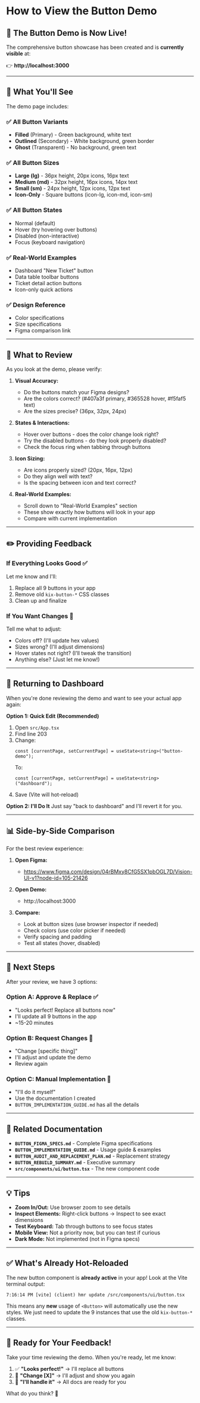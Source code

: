 # How to View the Button Demo

## 🎯 The Button Demo is Now Live!

The comprehensive button showcase has been created and is **currently visible** at:

👉 **http://localhost:3000**

---

## 📖 What You'll See

The demo page includes:

### ✅ **All Button Variants**
- **Filled** (Primary) - Green background, white text
- **Outlined** (Secondary) - White background, green border
- **Ghost** (Transparent) - No background, green text

### ✅ **All Button Sizes**
- **Large (lg)** - 36px height, 20px icons, 16px text
- **Medium (md)** - 32px height, 16px icons, 14px text
- **Small (sm)** - 24px height, 12px icons, 12px text
- **Icon-Only** - Square buttons (icon-lg, icon-md, icon-sm)

### ✅ **All Button States**
- Normal (default)
- Hover (try hovering over buttons)
- Disabled (non-interactive)
- Focus (keyboard navigation)

### ✅ **Real-World Examples**
- Dashboard "New Ticket" button
- Data table toolbar buttons
- Ticket detail action buttons
- Icon-only quick actions

### ✅ **Design Reference**
- Color specifications
- Size specifications
- Figma comparison link

---

## 🎨 What to Review

As you look at the demo, please verify:

1. **Visual Accuracy:**
   - Do the buttons match your Figma designs?
   - Are the colors correct? (#407a3f primary, #365528 hover, #f5faf5 text)
   - Are the sizes precise? (36px, 32px, 24px)

2. **States & Interactions:**
   - Hover over buttons - does the color change look right?
   - Try the disabled buttons - do they look properly disabled?
   - Check the focus ring when tabbing through buttons

3. **Icon Sizing:**
   - Are icons properly sized? (20px, 16px, 12px)
   - Do they align well with text?
   - Is the spacing between icon and text correct?

4. **Real-World Examples:**
   - Scroll down to "Real-World Examples" section
   - These show exactly how buttons will look in your app
   - Compare with current implementation

---

## ✏️ Providing Feedback

### If Everything Looks Good ✅
Let me know and I'll:
1. Replace all 9 buttons in your app
2. Remove old `kix-button-*` CSS classes
3. Clean up and finalize

### If You Want Changes 🔧
Tell me what to adjust:
- Colors off? (I'll update hex values)
- Sizes wrong? (I'll adjust dimensions)
- Hover states not right? (I'll tweak the transition)
- Anything else? (Just let me know!)

---

## 🔄 Returning to Dashboard

When you're done reviewing the demo and want to see your actual app again:

**Option 1: Quick Edit (Recommended)**
1. Open `src/App.tsx`
2. Find line 203
3. Change:
   ```tsx
   const [currentPage, setCurrentPage] = useState<string>("button-demo");
   ```
   To:
   ```tsx
   const [currentPage, setCurrentPage] = useState<string>("dashboard");
   ```
4. Save (Vite will hot-reload)

**Option 2: I'll Do It**
Just say "back to dashboard" and I'll revert it for you.

---

## 📊 Side-by-Side Comparison

For the best review experience:

1. **Open Figma:**
   - https://www.figma.com/design/04rBMxy8CfG5SX1pbOGL7D/Vision-UI-v1?node-id=105-21426

2. **Open Demo:**
   - http://localhost:3000

3. **Compare:**
   - Look at button sizes (use browser inspector if needed)
   - Check colors (use color picker if needed)
   - Verify spacing and padding
   - Test all states (hover, disabled)

---

## 🚀 Next Steps

After your review, we have 3 options:

### Option A: Approve & Replace ✅
- "Looks perfect! Replace all buttons now"
- I'll update all 9 buttons in the app
- ~15-20 minutes

### Option B: Request Changes 🔧
- "Change [specific thing]"
- I'll adjust and update the demo
- Review again

### Option C: Manual Implementation 📝
- "I'll do it myself"
- Use the documentation I created
- `BUTTON_IMPLEMENTATION_GUIDE.md` has all the details

---

## 📄 Related Documentation

- **`BUTTON_FIGMA_SPECS.md`** - Complete Figma specifications
- **`BUTTON_IMPLEMENTATION_GUIDE.md`** - Usage guide & examples
- **`BUTTON_AUDIT_AND_REPLACEMENT_PLAN.md`** - Replacement strategy
- **`BUTTON_REBUILD_SUMMARY.md`** - Executive summary
- **`src/components/ui/button.tsx`** - The new component code

---

## 💡 Tips

- **Zoom In/Out:** Use browser zoom to see details
- **Inspect Elements:** Right-click buttons → Inspect to see exact dimensions
- **Test Keyboard:** Tab through buttons to see focus states
- **Mobile View:** Not a priority now, but you can test if curious
- **Dark Mode:** Not implemented (not in Figma specs)

---

## ✅ What's Already Hot-Reloaded

The new button component is **already active** in your app! Look at the Vite terminal output:

```
7:16:14 PM [vite] (client) hmr update /src/components/ui/button.tsx
```

This means any **new** usage of `<Button>` will automatically use the new styles. We just need to update the 9 instances that use the old `kix-button-*` classes.

---

## 🎯 Ready for Your Feedback!

Take your time reviewing the demo. When you're ready, let me know:

1. ✅ **"Looks perfect!"** → I'll replace all buttons
2. 🔧 **"Change [X]"** → I'll adjust and show you again
3. 📝 **"I'll handle it"** → All docs are ready for you

What do you think? 🚀


